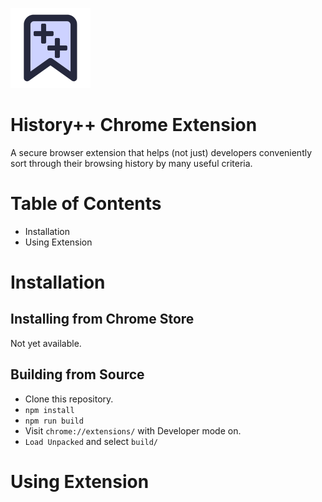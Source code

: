 ![Image](./public/logo128.png)
# History++ Chrome Extension
A secure browser extension that helps (not just) developers conveniently sort through their browsing history by many useful criteria.
# Table of Contents
* Installation
* Using Extension

# Installation
## Installing from Chrome Store
Not yet available.
## Building from Source
* Clone this repository.
* `npm install`
* `npm run build`
* Visit `chrome://extensions/` with Developer mode on.
* `Load Unpacked` and select `build/`

# Using Extension

